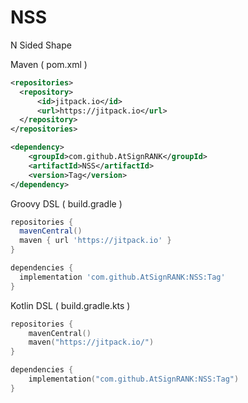 # NSS
N Sided Shape

Maven ( pom.xml )
```xml
<repositories>
  <repository>
      <id>jitpack.io</id>
      <url>https://jitpack.io</url>
  </repository>
</repositories>

<dependency>
    <groupId>com.github.AtSignRANK</groupId>
    <artifactId>NSS</artifactId>
    <version>Tag</version>
</dependency>
```

Groovy DSL ( build.gradle )
```gradle
repositories {
  mavenCentral()
  maven { url 'https://jitpack.io' }
}

dependencies {
  implementation 'com.github.AtSignRANK:NSS:Tag'
}
```

Kotlin DSL ( build.gradle.kts )
```kts
repositories {
    mavenCentral()
    maven("https://jitpack.io/")
}

dependencies {
    implementation("com.github.AtSignRANK:NSS:Tag")
}
```
